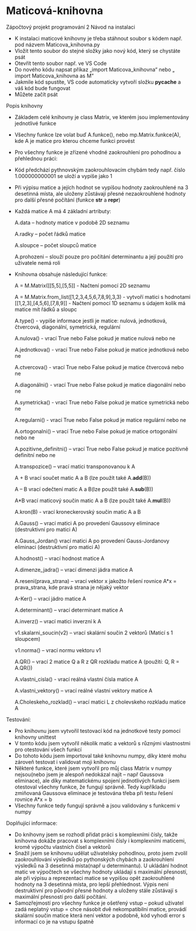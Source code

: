 # Maticová-knihovna
Zápočtový projekt programování 2
Návod na instalaci
-	K instalaci maticové knihovny je třeba stáhnout soubor s kódem např. pod názvem Maticova_knihovna.py
-	Vložit tento soubor do stejné složky jako nový kód, který se chystáte psát
-	Otevřít tento soubor např. ve VS Code 
-	Do  nového kódu napsat příkaz „import Maticova_knihovna“ nebo „ import Maticova_knihovna as M“
-	Jakmile kód spustíte, VS code automaticky vytvoří složku __pycache__ a váš kód bude fungovat
-	Můžete začít psát

Popis knihovny
-	Základem celé knihovny je class Matrix, ve kterém jsou implementovány jednotlivé funkce
-	Všechny funkce lze volat buď A.funkce(), nebo mp.Matrix.funkce(A), kde A je matice pro kterou chceme funkci provést
-	Pro všechny funkce je zřízené vhodné zaokrouhlení pro pohodlnou a přehlednou práci: 
- Kód předchází pythnovským zaokrouhlovacím chybám tedy např. číslo 1.000000000001 se uloží a vypíše jako 1 
-	Při výpisu matice a jejích hodnot se vypíšou hodnoty zaokrouhlené na 3 desetinná místa, ale uloženy zůstávají přesné nezaokrouhlené hodnoty pro další přesné počítání (funkce __str__  a  __repr__)
- Každá matice A má 4 základní artributy:
  
  A.data – hodnoty matice v podobě 2D seznamu
  
  A.radky – počet řádků matice
  
  A.sloupce – počet sloupců matice
  
  A.prohozeni – slouží pouze pro počítání determinantu a její použití pro uživatele nemá roli
  
-	Knihovna obsahuje následující funkce:
  

	A = M.Matrix([[5,5],[5,5]] - Načtení pomocí 2D seznamu
	 	
	A = M.Matrix.from_list([1,2,3,4,5,6,7,8,9],3,3)   - vytvoří matici s hodnotami [[1,2,3],[4,5,6],[7,8,9]] - Načtení pomocí 1D seznamu s údajem kolik má matice mít řádků a sloupc
	
	A.type() -  vypíše informace jestli je matice: nulová, jednotková, čtvercová, diagonální, symetrická, regulární
	
	A.nulova()  - vrací True nebo False pokud je matice nulová nebo ne
 
	A.jednotkova()  - vrací True nebo False pokud je matice jednotková nebo ne
 
	A.ctvercova()  - vrací True nebo False pokud je matice čtvercová nebo ne
 
	A.diagonálni()  - vrací True nebo False pokud je matice diagonální nebo ne
 
	A.symetricka()  - vrací True nebo False pokud je matice symetrická nebo ne
 
	A.regularni()  - vrací True nebo False pokud je matice regulární nebo ne
 
	A.ortogonalni() – vrací True nebo False pokud je matice ortogonální nebo ne
 
	A.pozitivne_definitni() – vrací True nebo False pokud je matice pozitivně definitní nebo ne
 
	A.transpozice() – vrací matici transponovanou k A
 
	A + B vrací součet matic A a B (lze použít také A.__add__(B))
 
	A – B vrací odečtení matic A a B(lze použít také A.__sub__(B))
 
	A*B vrací maticový součin matic A a B (lze použít také A.__mul__(B))
 
	A.kron(B) - vrací kroneckerovský součin matic A a B
 
	A.Gauss() – vrací matici A po provedení Gaussovy eliminace (destruktivní pro matici A)
 
	A.Gauss_Jordan() vrací matici A po provedení Gauss-Jordanovy eliminaci (destruktivní pro matici A)  
 
	A.hodnost() – vrací hodnost matice A
 
	A.dimenze_jadra() – vrací dimenzi jádra matice A
 
	A.reseni(prava_strana) – vrací vektor x jakožto řešení rovnice A*x = prava_strana, kde pravá strana je nějaký vektor
 
	A-Ker() – vrací jádro matice A
 
	A.determinant() – vrací determinant matice A
 
	A.inverz() – vrací matici inverzní k A
 
	v1.skalarni_soucin(v2) – vrací skalární součin 2 vektorů (Maticí s 1 sloupcem)
 
	v1.norma() – vrací normu vektoru v1
 
	A.QR() – vrací 2 matice Q a R z QR rozkladu matice A (použití: Q, R = A.QR())
 
	A.vlastni_cisla() - vrací reálná vlastní čísla matice A
 	
	A.vlastni_vektory() – vrací reálné vlastní vektory matice A
 
	A.Choleskeho_rozklad() – vrací matici L z cholevskeho rozkladu matice A


Testování:
-	Pro knihovnu jsem vytvořil testovací kód na jednotkové testy pomocí knihovny unittest
-	V tomto kódu jsem vytvořil několik matic a vektorů s různými vlastnostmi pro otestování všech funkcí
-	Do tohoto kódu jsem importoval také knihovnu numpy, díky které mohu zároveň testovat i validovat moji knihovnu
-	Některé funkce, které jsem vytvořil pro můj class Matrix v numpy nejsou(nebo jsem je alespoň nedokázal najít – např Gaussova eliminace), ale díky matematickému spojení jednotlivých funkci jsem otestoval všechny funkce, že fungují správně. Tedy kupříkladu zmiňovaná Gaussova eliminace je testována třeba při testu řešení rovnice A*x = b 
-	Všechny funkce tedy fungují správně a jsou validovány s funkcemi v numpy

 

Doplňující informace:
-	Do knihovny jsem se rozhodl přidat práci s komplexními čísly, takže knihovna dokáže pracovat s komplexními čísly i komplexními maticemi, kromě výpočtu vlastních čísel a vektorů
-	Snažil jsem se knihovnu udělat uživatelsky pohodlnou, proto jsem zvolil zaokrouhlování výsledků po pythonských chybách a zaokrouhlení výsledků na 3 desetinná místa(např u determinantu). U ukládání hodnot matic ve výpočtech se všechny hodnoty ukládají s maximální přesností, ale při výpisu a reprezentaci matice se vypíšou opět zaokrouhlené hodnoty na 3 desetinná místa, pro lepší přehlednost. Výpis není destruktivní pro původní přesné hodnoty a uloženy stále zůstávají s maximální přesností pro další počítání.
-	Samozřejmostí pro všechny funkce je ošetřený vstup – pokud uživatel zadá neplatný vstup = chce násobit dvě nekompatibilní matice, provádí skalární součin matice která není vektor a podobně, kód vyhodí error s informací co je na vstupu špatně

